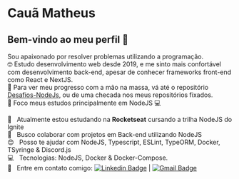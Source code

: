 # Cauã Matheus

## Bem-vindo ao meu perfil 👋
Sou apaixonado por resolver problemas utilizando a programação.
<br/> 🤓 Estudo desenvolvimento web desde 2019, e me sinto mais confortável com desenvolvimento back-end, apesar de conhecer frameworks front-end como React e NextJS.
<br/> 🌟 Para ver meu progresso com a mão na massa, vá até o repositório [Desafios-NodeJs](https://github.com/CauaMatheus/Desafios-NodeJs), ou de uma checada nos meus repositórios fixados.
<br/> 🏹 Foco meus estudos principalmente em NodeJS :computer:

 :rocket:  &nbsp; Atualmente estou estudando na **Rocketseat** cursando a trilha NodeJS do Ignite
 <br/> :purple_heart: &nbsp; Busco colaborar com projetos em Back-end utilizando NodeJS
 <br/> :blush: &nbsp; Posso te ajudar com NodeJS, Typescript, ESLint, TypeORM, Docker, TSyringe & Discord.js 
 <br/> :computer: &nbsp; Tecnologias: NodeJS, Docker & Docker-Compose.
 <br/> :email: &nbsp; Entre em contato comigo: [![Linkedin Badge](https://img.shields.io/badge/-LinkedIn-blue?style=flat-square&logo=Linkedin&logoColor=white&)](https://www.linkedin.com/in/cauã-matheus-alves-corrêa-28a9621a5/) 
| 
[![Gmail Badge](https://img.shields.io/badge/-Gmail-c14438?style=flat-square&logo=Gmail&logoColor=white)](mailto:caua10000@gmail.com)
